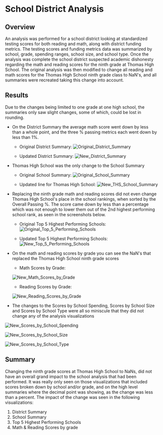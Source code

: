 # School District Analysis

## Overview

An analysis was performed for a school district looking at standardized testing scores for both reading and math, along with district funding metrics. The testing scores and funding metrics data was summarized by school, grade, spending ranges, school size, and school type.  Once the analysis was complete the school district suspected academic dishonesty regarding the math and reading scores for the ninth grade at Thomas High School.  The original analysis was then modified to change all reading and math scores for the Thomas High School ninth grade class to NaN's, and all summaries were recreated taking this change into account.

## Results

Due to the changes being limited to one grade at one high school, the summaries only saw slight changes, some of which, could be lost in rounding.

- On the District Summary the average math score went down by less than a whole point, and the three % passing metrics each went down by less than 1%.
  - Original District Summary:
![Original_District_Summary](https://user-images.githubusercontent.com/90863226/137644527-edd61ac4-4e98-4918-90be-51fc6bd961b2.png)

  - Updated District Summary:
![New_District_Summary](https://user-images.githubusercontent.com/90863226/137644530-712a6416-ced5-45b6-9d14-67d67cc5ff8f.png)

- Thomas High School was the only change to the School Summary
  - Original School Summary:
![Original_School_Summary](https://user-images.githubusercontent.com/90863226/137649574-d5b8f890-2320-4dc7-bc33-189ea3c5d37e.png)

  - Updated line for Thomas High School:
![New_THS_School_Summary](https://user-images.githubusercontent.com/90863226/137649646-12000e03-1f63-405b-9217-2cc4d9d31e42.png)

- Replacing the ninth grade math and reading scores did not even change Thomas High School's place in the school rankings, when sorted by the Overall Passing %. The score came down by less than a percentage which was not enough to lower them out of the 2nd highest performing school rank, as seen in the screenshots below.
  - Original Top 5 Highest Performing Schools:
![Original_Top_5_Performing_Schools](https://user-images.githubusercontent.com/90863226/137644303-c670bbec-6565-429f-88a4-46536769eb3a.png)

  - Updated Top 5 Highest Performing Schools:
![New_Top_5_Performing_Schools](https://user-images.githubusercontent.com/90863226/137644321-4279b917-7880-4547-9922-c42c2c335d2e.png)

- On the math and reading scores by grade you can see the NaN's that replaced the Thomas High School ninth grade scores
  - Math Scores by Grade:

  ![New_Math_Scores_by_Grade](https://user-images.githubusercontent.com/90863226/138485476-d3a523fe-590f-4e33-9855-82b71d668ec1.png)

  - Reading Scores by Grade:

  ![New_Reading_Scores_by_Grade](https://user-images.githubusercontent.com/90863226/138485725-babda879-b4ba-4bff-9aa1-3f383aa25639.png)

  
- The changes to the Scores by School Spending, Scores by School Size and Scores by School Type were all so miniscule that they did not change any of the analysis visualizations

![New_Scores_by_School_Spending](https://user-images.githubusercontent.com/90863226/138486518-98f0931a-d3de-4f0e-85bd-59af42263a8a.png)

![New_Scores_by_School_Size](https://user-images.githubusercontent.com/90863226/138486481-efe9b059-59a1-413b-9fdf-5a0e56459e21.png)

![New_Scores_by_School_Type](https://user-images.githubusercontent.com/90863226/138486494-24755009-50a6-48c9-b1a6-e7f1acb2a71d.png)


## Summary

Changing the ninth grade scores at Thomas High School to NaNs, did not have an overall grand impact to the school analysis that had been performed.  It was really only seen on those visualizations that included scores broken down by school and/or grade, and on the high level summaries where the decimal point was showing, as the change was less than a percent. The impact of the change was seen in the following visualizations:
1. District Summary
2. School Summary
3. Top 5 Highest Performing Schools
4. Math & Reading Scores by grade
